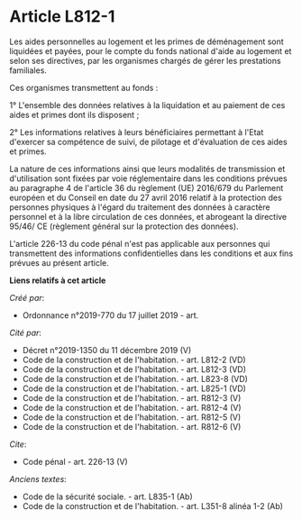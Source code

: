 # Article L812-1

Les aides personnelles au logement et les primes de déménagement sont liquidées et payées, pour le compte du fonds national
d'aide au logement et selon ses directives, par les organismes chargés de gérer les prestations familiales. 

Ces organismes transmettent au fonds : 

1° L'ensemble des données relatives à la liquidation et au paiement de ces aides et primes dont ils disposent ; 

2° Les informations relatives à leurs bénéficiaires permettant à l'Etat d'exercer sa compétence de suivi, de pilotage et
d'évaluation de ces aides et primes. 

La nature de ces informations ainsi que leurs modalités de transmission et d'utilisation sont fixées par voie réglementaire
dans les conditions prévues au paragraphe 4 de l'article 36 du règlement (UE) 2016/679 du Parlement européen et du Conseil en
date du 27 avril 2016 relatif à la protection des personnes physiques à l'égard du traitement des données à caractère
personnel et à la libre circulation de ces données, et abrogeant la directive 95/46/ CE (règlement général sur la protection
des données). 

L'article 226-13 du code pénal n'est pas applicable aux personnes qui transmettent des informations confidentielles dans les
conditions et aux fins prévues au présent article.

**Liens relatifs à cet article**

_Créé par_:

  - Ordonnance n°2019-770 du 17 juillet 2019 - art.

_Cité par_:

  - Décret n°2019-1350 du 11 décembre 2019 (V)
  - Code de la construction et de l'habitation. - art. L812-2 (VD)
  - Code de la construction et de l'habitation. - art. L812-3 (VD)
  - Code de la construction et de l'habitation. - art. L823-8 (VD)
  - Code de la construction et de l'habitation. - art. L825-1 (VD)
  - Code de la construction et de l'habitation. - art. R812-3 (V)
  - Code de la construction et de l'habitation. - art. R812-4 (V)
  - Code de la construction et de l'habitation. - art. R812-5 (V)
  - Code de la construction et de l'habitation. - art. R812-6 (V)

_Cite_:

  - Code pénal - art. 226-13 (V)

_Anciens textes_:

  - Code de la sécurité sociale. - art. L835-1 (Ab)
  - Code de la construction et de l'habitation. - art. L351-8 alinéa 1-2 (Ab)
